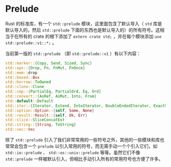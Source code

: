 # Prelude

Rust 的标准库，有一个 `std::prelude` 模块，这里面包含了默认导入（ `std` 库是默认导入的，然后 `std::prelude` 下面的东西也是默认导入的）的所有符号。这相当于在所有的 crate 的根下添加了 `extern crate std;` ，并在每个模块添加 `use std::prelude::v1::*;` 。

当前第一版的 `std::prelude` （即 `std::prelude::v1` ）有以下内容：

```rust
std::marker::{Copy, Send, Sized, Sync}
std::ops::{Drop, Fn, FnMut, FnOnce}
std::mem::drop
std::boxed::Box
std::borrow::ToOwned
std::clone::Clone
std::cmp::{PartialEq, PartialOrd, Eq, Ord}
std::convert::{AsRef, AsMut, Into, From}
std::default::Default
std::iter::{Iterator, Extend, IntoIterator, DoubleEndedIterator, ExactSizeIterator}
std::option::Option::{self, Some, None}
std::result::Result::{self, Ok, Err}
std::slice::SliceConcatExt
std::string::{String, ToString}
std::vec::Vec
```

除了 `std::prelude` 引入了我们非常常用的一些符号之外，其他的一些模块和库也常常会包含一个 `prelude` 以引入常用的符号，而无需手动一个个引入它们，如 `std::io::prelude` 、 `std::os::unix::prelude` 等等。虽然它们不像 `std::prelude` 一样被默认引入，但相比手动引入所有的常用符号也方便了许多。